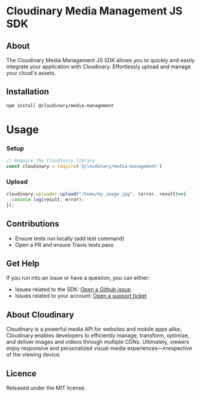 Cloudinary Media Management JS SDK
=========================
## About
The Cloudinary Media Management JS SDK allows you to quickly and easily integrate your application with Cloudinary.
Effortlessly upload and manage your cloud's assets.

## Installation
```bash
npm install @cloudinary/media-management
```

# Usage
### Setup
```js
// Require the Cloudinary library
const cloudinary = require('@cloudinary/media-management')
```

### Upload
```js
cloudinary.uploader.upload("/home/my_image.jpg", (error, result)=>{
  console.log(result, error);
});
```
## Contributions
- Ensure tests run locally (add test command)
- Open a PR and ensure Travis tests pass


## Get Help
If you run into an issue or have a question, you can either:
- Issues related to the SDK: [Open a Github issue](https://github.com/cloudinary/cloudinary_npm/issues).
- Issues related to your account: [Open a support ticket](https://cloudinary.com/contact)


## About Cloudinary
Cloudinary is a powerful media API for websites and mobile apps alike, Cloudinary enables developers to efficiently manage, transform, optimize, and deliver images and videos through multiple CDNs. Ultimately, viewers enjoy responsive and personalized visual-media experiences—irrespective of the viewing device.

## Licence
Released under the MIT license.
